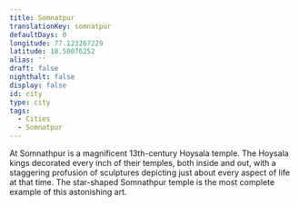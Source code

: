 ```yaml
---
title: Somnatpur
translationKey: somnatpur
defaultDays: 0
longitude: 77.123267229
latitude: 18.50076252
alias: ''
draft: false
nighthalt: false
display: false
id: city
type: city
tags:
  - Cities
  - Somnatpur
---
```

At Somnathpur is a magnificent 13th-century Hoysala temple. The Hoysala kings decorated every inch of their temples, both inside and out, with a staggering profusion of sculptures depicting just about every aspect of life at that time. The star-shaped Somnathpur temple is the most complete example of this astonishing art.